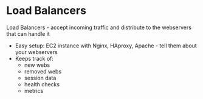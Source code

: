 # Load Balancers

Load Balancers - accept incoming traffic and distribute to the webservers that can handle it

* Easy setup: EC2 instance with Nginx, HAproxy, Apache - tell them about your webservers 
* Keeps track of:
  * new webs
  * removed webs
  * session data
  * health checks
  * metrics

